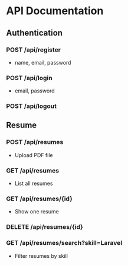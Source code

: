 # API Documentation

## Authentication

### POST /api/register
- name, email, password

### POST /api/login
- email, password

### POST /api/logout

## Resume

### POST /api/resumes
- Upload PDF file

### GET /api/resumes
- List all resumes

### GET /api/resumes/{id}
- Show one resume

### DELETE /api/resumes/{id}

### GET /api/resumes/search?skill=Laravel
- Filter resumes by skill
